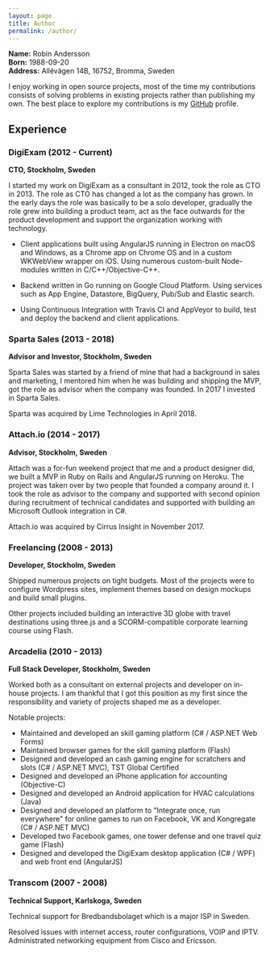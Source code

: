 ```yaml
---
layout: page
title: Author
permalink: /author/
---
```


**Name:** Robin Andersson<br>
**Born:** 1988-09-20<br>
**Address:** Allévägen 14B, 16752, Bromma, Sweden

I enjoy working in open source projects, most of the time my contributions consists of solving problems in existing projects rather than publishing my own. The best place to explore my contributions is my [GitHub](https://github.com/robinwassen) profile.

## Experience

### DigiExam (2012 - Current)

**CTO, Stockholm, Sweden**

I started my work on DigiExam as a consultant in 2012, took the role as CTO in 2013. The role as CTO has changed a lot as the company has grown. In the early days the role was basically to be a solo developer, gradually the role grew into building a product team, act as the face outwards for the product development and support the organization working with technology.

- Client applications built using AngularJS running in Electron on macOS and Windows, as a Chrome app on Chrome OS and in a custom WKWebView wrapper on iOS. Using numerous custom-built Node-modules written in C/C++/Objective-C++.

- Backend written in Go running on Google Cloud Platform. Using services such as App Engine, Datastore, BigQuery, Pub/Sub and Elastic search.

- Using Continuous Integration with Travis CI and AppVeyor to build, test and deploy the backend and client applications.

### Sparta Sales (2013 - 2018)

**Advisor and Investor, Stockholm, Sweden**

Sparta Sales was started by a friend of mine that had a background in sales and marketing, I mentored him when he was building and shipping the MVP, got the role as advisor when the company was founded. In 2017 I invested in Sparta Sales.

Sparta was acquired by Lime Technologies in April 2018.

### Attach.io (2014 - 2017)

**Advisor, Stockholm, Sweden**

Attach was a for-fun weekend project that me and a product designer did, we built a MVP in Ruby on Rails and AngularJS running on Heroku. The project was taken over by two people that founded a company around it.
I took the role as advisor to the company and supported with second opinion during recruitment of technical candidates and supported with building an Microsoft Outlook integration in C#.

Attach.io was acquired by Cirrus Insight in November 2017.

### Freelancing (2008 - 2013)

**Developer, Stockholm, Sweden**

Shipped numerous projects on tight budgets. Most of the projects were to configure Wordpress sites, implement themes based on design mockups and build small plugins.

Other projects included building an interactive 3D globe with travel destinations using three.js and a SCORM-compatible corporate learning course using Flash.

### Arcadelia (2010 - 2013)

**Full Stack Developer, Stockholm, Sweden**

Worked both as a consultant on external projects and developer on in-house projects. I am thankful that I got this position as my first since the responsibility and variety of projects shaped me as a developer.

Notable projects:
- Maintained and developed an skill gaming platform (C# / ASP.NET Web Forms)
- Maintained browser games for the skill gaming platform (Flash)
- Designed and developed an cash gaming engine for scratchers and slots (C# / ASP.NET MVC), TST Global Certified
- Designed and developed an iPhone application for accounting (Objective-C)
- Designed and developed an Android application for HVAC calculations (Java)
- Designed and developed an platform to "Integrate once, run everywhere" for online games to run on Facebook, VK and Kongregate (C# / ASP.NET MVC)
- Developed two Facebook games, one tower defense and one travel quiz game (Flash)
- Designed and developed the DigiExam desktop application (C# / WPF) and web front end (AngularJS)

### Transcom (2007 - 2008)
**Technical Support, Karlskoga, Sweden**

Technical support for Bredbandsbolaget which is a major ISP in Sweden.

Resolved issues with internet access, router configurations, VOIP and IPTV. Administrated networking equipment from Cisco and Ericsson.